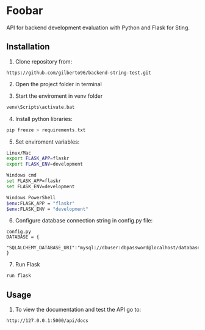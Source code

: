 # Foobar

API for backend development evaluation with Python and Flask for Sting.

## Installation

1. Clone repository from:
```
https://github.com/gilberto96/backend-string-test.git
```

2. Open the project folder in terminal

3. Start the enviroment in venv folder 
```bash
venv\Scripts\activate.bat
```

4. Install python libraries:

```bash
pip freeze > requirements.txt
```

5. Set enviroment variables:
```bash
Linux/Mac
export FLASK_APP=flaskr
export FLASK_ENV=development

Windows cmd
set FLASK_APP=flaskr
set FLASK_ENV=development

Windows PowerShell
$env:FLASK_APP = "flaskr"
$env:FLASK_ENV = "development"
```

6. Configure database connection string in config.py file:
```
config.py
DATABASE = {
    "SQLALCHEMY_DATABASE_URI":"mysql://dbuser:dbpassword@localhost/databasename",
}
```

7. Run Flask
```bash
run flask
```

## Usage

1. To view the documentation and test the API go to:

```browser
http://127.0.0.1:5000/api/docs
```